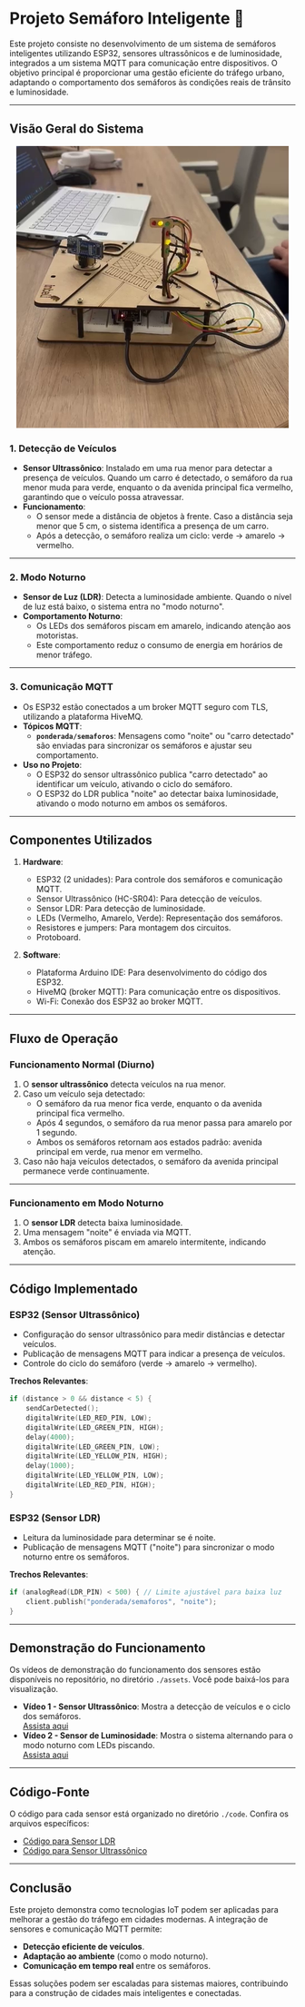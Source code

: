 # Projeto Semáforo Inteligente 🚦

Este projeto consiste no desenvolvimento de um sistema de semáforos inteligentes utilizando ESP32, sensores ultrassônicos e de luminosidade, integrados a um sistema MQTT para comunicação entre dispositivos. O objetivo principal é proporcionar uma gestão eficiente do tráfego urbano, adaptando o comportamento dos semáforos às condições reais de trânsito e luminosidade.

---

## Visão Geral do Sistema

<div align="center">
    <img src="./assets/city.png" alt="Imagem da cidade inteligente" />
</div>

### 1. **Detecção de Veículos**

- **Sensor Ultrassônico**: Instalado em uma rua menor para detectar a presença de veículos. Quando um carro é detectado, o semáforo da rua menor muda para verde, enquanto o da avenida principal fica vermelho, garantindo que o veículo possa atravessar.
- **Funcionamento**:
  - O sensor mede a distância de objetos à frente. Caso a distância seja menor que 5 cm, o sistema identifica a presença de um carro.
  - Após a detecção, o semáforo realiza um ciclo: verde → amarelo → vermelho.

---

### 2. **Modo Noturno**

- **Sensor de Luz (LDR)**: Detecta a luminosidade ambiente. Quando o nível de luz está baixo, o sistema entra no "modo noturno".
- **Comportamento Noturno**:
  - Os LEDs dos semáforos piscam em amarelo, indicando atenção aos motoristas.
  - Este comportamento reduz o consumo de energia em horários de menor tráfego.

---

### 3. **Comunicação MQTT**

- Os ESP32 estão conectados a um broker MQTT seguro com TLS, utilizando a plataforma HiveMQ.
- **Tópicos MQTT**:
  - **`ponderada/semaforos`**: Mensagens como "noite" ou "carro detectado" são enviadas para sincronizar os semáforos e ajustar seu comportamento.
- **Uso no Projeto**:
  - O ESP32 do sensor ultrassônico publica "carro detectado" ao identificar um veículo, ativando o ciclo do semáforo.
  - O ESP32 do LDR publica "noite" ao detectar baixa luminosidade, ativando o modo noturno em ambos os semáforos.

---

## Componentes Utilizados

1. **Hardware**:

   - ESP32 (2 unidades): Para controle dos semáforos e comunicação MQTT.
   - Sensor Ultrassônico (HC-SR04): Para detecção de veículos.
   - Sensor LDR: Para detecção de luminosidade.
   - LEDs (Vermelho, Amarelo, Verde): Representação dos semáforos.
   - Resistores e jumpers: Para montagem dos circuitos.
   - Protoboard.

2. **Software**:
   - Plataforma Arduino IDE: Para desenvolvimento do código dos ESP32.
   - HiveMQ (broker MQTT): Para comunicação entre os dispositivos.
   - Wi-Fi: Conexão dos ESP32 ao broker MQTT.

---

## Fluxo de Operação

### Funcionamento Normal (Diurno)

1. O **sensor ultrassônico** detecta veículos na rua menor.
2. Caso um veículo seja detectado:
   - O semáforo da rua menor fica verde, enquanto o da avenida principal fica vermelho.
   - Após 4 segundos, o semáforo da rua menor passa para amarelo por 1 segundo.
   - Ambos os semáforos retornam aos estados padrão: avenida principal em verde, rua menor em vermelho.
3. Caso não haja veículos detectados, o semáforo da avenida principal permanece verde continuamente.

---

### Funcionamento em Modo Noturno

1. O **sensor LDR** detecta baixa luminosidade.
2. Uma mensagem "noite" é enviada via MQTT.
3. Ambos os semáforos piscam em amarelo intermitente, indicando atenção.

---

## Código Implementado

### ESP32 (Sensor Ultrassônico)

- Configuração do sensor ultrassônico para medir distâncias e detectar veículos.
- Publicação de mensagens MQTT para indicar a presença de veículos.
- Controle do ciclo do semáforo (verde → amarelo → vermelho).

**Trechos Relevantes**:

```cpp
if (distance > 0 && distance < 5) {
    sendCarDetected();
    digitalWrite(LED_RED_PIN, LOW);
    digitalWrite(LED_GREEN_PIN, HIGH);
    delay(4000);
    digitalWrite(LED_GREEN_PIN, LOW);
    digitalWrite(LED_YELLOW_PIN, HIGH);
    delay(1000);
    digitalWrite(LED_YELLOW_PIN, LOW);
    digitalWrite(LED_RED_PIN, HIGH);
}
```

### ESP32 (Sensor LDR)

- Leitura da luminosidade para determinar se é noite.
- Publicação de mensagens MQTT ("noite") para sincronizar o modo noturno entre os semáforos.

**Trechos Relevantes**:

```cpp
if (analogRead(LDR_PIN) < 500) { // Limite ajustável para baixa luz
    client.publish("ponderada/semaforos", "noite");
}
```

---

## Demonstração do Funcionamento

Os vídeos de demonstração do funcionamento dos sensores estão disponíveis no repositório, no diretório `./assets`. Você pode baixá-los para visualização.

- **Vídeo 1 - Sensor Ultrassônico**: Mostra a detecção de veículos e o ciclo dos semáforos.  
  [Assista aqui](./assets/demo1Ultrassonic.mp4)
- **Vídeo 2 - Sensor de Luminosidade**: Mostra o sistema alternando para o modo noturno com LEDs piscando.  
  [Assista aqui](./assets/demo2Ldr.mp4)

---

## Código-Fonte

O código para cada sensor está organizado no diretório `./code`. Confira os arquivos específicos:

- [Código para Sensor LDR](./code/espLdr.cpp)
- [Código para Sensor Ultrassônico](./code/espUltrasonic.cpp)

---

## Conclusão

Este projeto demonstra como tecnologias IoT podem ser aplicadas para melhorar a gestão do tráfego em cidades modernas. A integração de sensores e comunicação MQTT permite:

- **Detecção eficiente de veículos**.
- **Adaptação ao ambiente** (como o modo noturno).
- **Comunicação em tempo real** entre os semáforos.

Essas soluções podem ser escaladas para sistemas maiores, contribuindo para a construção de cidades mais inteligentes e conectadas.